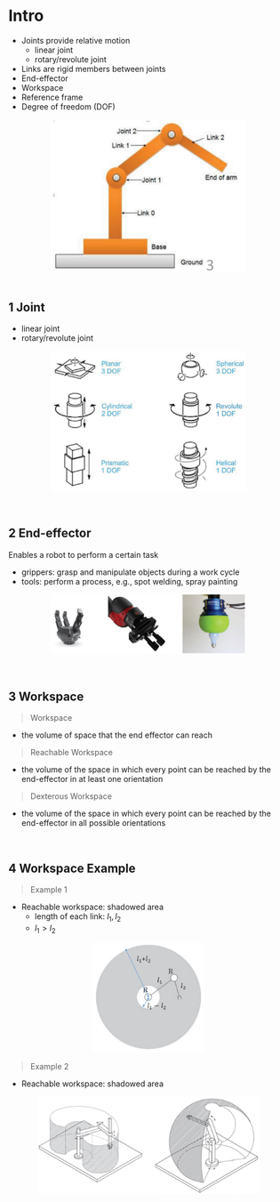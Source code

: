 &emsp;
# Intro
- Joints provide relative motion
    - linear joint
    - rotary/revolute joint
- Links are rigid members between joints
- End-effector
- Workspace
- Reference frame
- Degree of freedom (DOF)
<div align=center>
    <img src="imgs/1-1.png" width=350>
</div>
&emsp;



## 1 Joint
- linear joint
- rotary/revolute joint
<div align=center>
    <img src="imgs/1-2.png" width=350>
</div>

&emsp;
## 2 End-effector
Enables a robot to perform a certain task
- grippers: grasp and manipulate objects during a work cycle
- tools: perform a process, e.g., spot welding, spray painting
<div align=center>
    <img src="imgs/1-3.png" width=350>
</div>


&emsp;
## 3 Workspace
>Workspace
- the volume of space that the end effector can reach
>Reachable Workspace
- the volume of the space in which every point can be reached by the end-effector in at least one orientation
>Dexterous Workspace
- the volume of the space in which every point can be reached by the end-effector in all possible orientations

&emsp;
## 4 Workspace Example
>Example 1
- Reachable workspace: shadowed area 
    - length of each link: $l_1, l_2$
    - $l_1>l_2$
<div align=center>
    <img src="imgs/1-4.png" width=200>
</div>

>Example 2
- Reachable workspace: shadowed area

<div align=center>
    <img src="imgs/1-5.png" width=400>
</div>